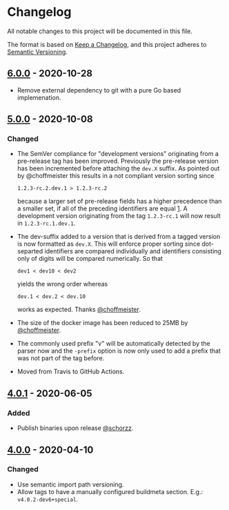 # Changelog

All notable changes to this project will be documented in this file.

The format is based on [Keep a Changelog](https://keepachangelog.com/en/1.0.0/),
and this project adheres to [Semantic Versioning](https://semver.org/spec/v2.0.0.html).

## [6.0.0] - 2020-10-28

* Remove external dependency to git with a pure Go based implemenation.

## [5.0.0] - 2020-10-08

### Changed

* The SemVer compliance for "development versions" originating from a pre-release
  tag has been improved. Previously the pre-release version has been incremented
  before attaching the `dev.X` suffix. As pointed out by @choffmeister this results
  in a not compliant version sorting since

      1.2.3-rc.2.dev.1 > 1.2.3-rc.2

  because a larger set of pre-release fields has a higher precedence than a smaller
  set, if all of the preceding identifiers are equal [1]. A development version
  originating from the tag `1.2.3-rc.1` will now result in `1.2.3-rc.1.dev.1`.

* The dev-suffix added to a version that is derived from a tagged version is now 
  formatted as `dev.X`. This will enforce proper sorting since dot-separted identifiers
  are compared individually and identifiers consisting only of digits will be compared
  numerically. So that

      dev1 < dev10 < dev2

  yields the wrong order whereas

      dev.1 < dev.2 < dev.10

  works as expected. Thanks [@choffmeister](https://github.com/choffmeister).

* The size of the docker image has been reduced to 25MB by [@choffmeister](https://github.com/choffmeister).
* The commonly used prefix "v" will be automatically detected by the parser now and the
  `-prefix` option is now only used to add a prefix that was not part of the tag before.
* Moved from Travis to GitHub Actions.

## [4.0.1] - 2020-06-05

### Added

* Publish binaries upon release [@schorzz](https://github.com/schorzz).

## [4.0.0] - 2020-04-10

### Changed

* Use semantic import path versioning.
* Allow tags to have a manually configured buildmeta section. E.g.: `v4.0.2-dev6+special`.


[1]: https://semver.org/#spec-item-11
[6.0.0]: https://github.com/mdomke/git-semver/compare/v5.0.0...v6.0.0
[5.0.0]: https://github.com/mdomke/git-semver/compare/v4.0.1...v5.0.0
[4.0.1]: https://github.com/mdomke/git-semver/compare/v4.0.0...v4.0.1
[4.0.0]: https://github.com/mdomke/git-semver/compare/v3.1.1...v4.0.0
